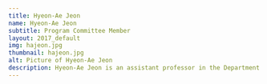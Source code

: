 ```yaml
---
title: Hyeon-Ae Jeon
name: Hyeon-Ae Jeon
subtitle: Program Committee Member
layout: 2017_default
img: hajeon.jpg
thumbnail: hajeon.jpg
alt: Picture of Hyeon-Ae Jeon
description: Hyeon-Ae Jeon is an assistant professor in the Department of Cognitive and Brain Sciences, DGIST.
---
```

